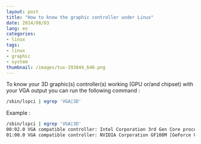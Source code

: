 ```yaml
---
layout: post
title: "How to know the graphic controller under Linux"
date: 2014/08/03
lang: en
categories: 
- linux
tags:
- linux
- graphic
- system
thumbnail: /images/tux-293844_640.png
---
```

To know your 3D graphic(s) controller(s) working (GPU or/and chipset) with your VGA output you can run the following command :

```bash
/sbin/lspci | egrep 'VGA|3D'
```

Example :

```bash
/sbin/lspci | egrep 'VGA|3D'
00:02.0 VGA compatible controller: Intel Corporation 3rd Gen Core processor Graphics Controller (rev 09)
01:00.0 VGA compatible controller: NVIDIA Corporation GF108M [GeForce GT 630M] (rev a1)
```
